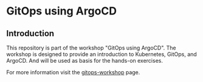 # GitOps using ArgoCD

## Introduction

This repository is part of the workshop "GitOps using ArgoCD". The workshop is designed to provide an introduction to
Kubernetes, GitOps, and ArgoCD. And will be used as basis for the hands-on exercises.

For more information visit the [gitops-workshop](https://www.justme.dev/projects/gitops-workshop) page.

